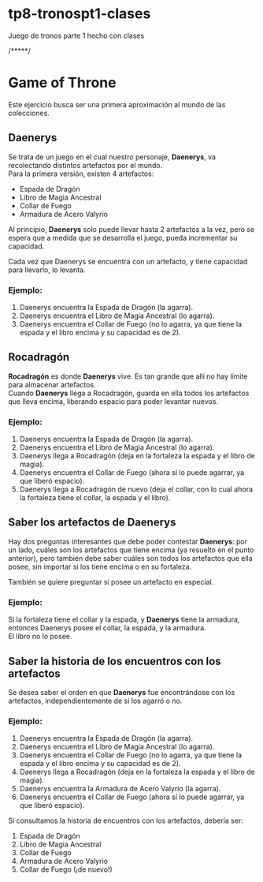 # tp8-tronospt1-clases
Juego de tronos parte 1 hecho con clases

/*****/

# Game of Throne

Este ejercicio busca ser una primera aproximación al mundo de las colecciones.

## Daenerys

Se trata de un juego en el cual nuestro personaje, **Daenerys**, va recolectando distintos artefactos por el mundo.  
Para la primera versión, existen 4 artefactos:

- Espada de Dragón
- Libro de Magia Ancestral
- Collar de Fuego
- Armadura de Acero Valyrio

Al principio, **Daenerys** solo puede llevar hasta 2 artefactos a la vez, pero se espera que a medida que se desarrolla el juego, pueda incrementar su capacidad.

Cada vez que Daenerys se encuentra con un artefacto, y tiene capacidad para llevarlo, lo levanta.

### Ejemplo:
1. Daenerys encuentra la Espada de Dragón (la agarra).
2. Daenerys encuentra el Libro de Magia Ancestral (lo agarra).
3. Daenerys encuentra el Collar de Fuego (no lo agarra, ya que tiene la espada y el libro encima y su capacidad es de 2).

## Rocadragón

**Rocadragón** es donde **Daenerys** vive. Es tan grande que allí no hay límite para almacenar artefactos.  
Cuando **Daenerys** llega a Rocadragón, guarda en ella todos los artefactos que lleva encima, liberando espacio para poder levantar nuevos.

### Ejemplo:
1. Daenerys encuentra la Espada de Dragón (la agarra).
2. Daenerys encuentra el Libro de Magia Ancestral (lo agarra).
3. Daenerys llega a Rocadragón (deja en la fortaleza la espada y el libro de magia).
4. Daenerys encuentra el Collar de Fuego (ahora sí lo puede agarrar, ya que liberó espacio).
5. Daenerys llega a Rocadragón de nuevo (deja el collar, con lo cual ahora la fortaleza tiene el collar, la espada y el libro).

## Saber los artefactos de Daenerys

Hay dos preguntas interesantes que debe poder contestar **Daenerys**: por un lado, cuáles son los artefactos que tiene encima (ya resuelto en el punto anterior), pero también debe saber cuáles son todos los artefactos que ella posee, sin importar si los tiene encima o en su fortaleza.

También se quiere preguntar si posee un artefacto en especial.

### Ejemplo:  
Si la fortaleza tiene el collar y la espada, y **Daenerys** tiene la armadura, entonces Daenerys posee el collar, la espada, y la armadura.  
El libro no lo posee.

## Saber la historia de los encuentros con los artefactos

Se desea saber el orden en que **Daenerys** fue encontrándose con los artefactos, independientemente de si los agarró o no.

### Ejemplo:

1. Daenerys encuentra la Espada de Dragón (la agarra).
2. Daenerys encuentra el Libro de Magia Ancestral (lo agarra).
3. Daenerys encuentra el Collar de Fuego (no lo agarra, ya que tiene la espada y el libro encima y su capacidad es de 2).
4. Daenerys llega a Rocadragón (deja en la fortaleza la espada y el libro de magia).
5. Daenerys encuentra la Armadura de Acero Valyrio (la agarra).
6. Daenerys encuentra el Collar de Fuego (ahora sí lo puede agarrar, ya que liberó espacio).

Si consultamos la historia de encuentros con los artefactos, debería ser:

1. Espada de Dragón  
2. Libro de Magia Ancestral  
3. Collar de Fuego  
4. Armadura de Acero Valyrio  
5. Collar de Fuego (¡de nuevo!)


